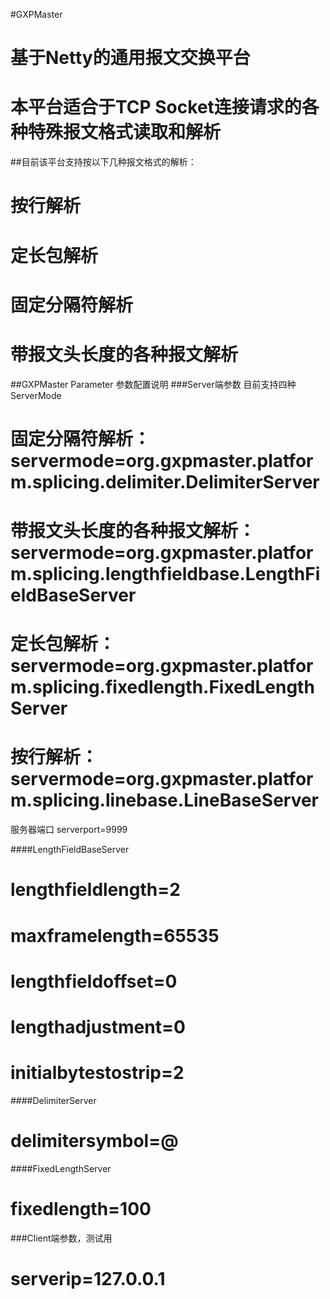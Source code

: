 #GXPMaster
# 基于Netty的通用报文交换平台
# 本平台适合于TCP Socket连接请求的各种特殊报文格式读取和解析

##目前该平台支持按以下几种报文格式的解析：
# 按行解析
# 定长包解析
# 固定分隔符解析
# 带报文头长度的各种报文解析

##GXPMaster Parameter 参数配置说明
###Server端参数
目前支持四种ServerMode
# 固定分隔符解析：servermode=org.gxpmaster.platform.splicing.delimiter.DelimiterServer
# 带报文头长度的各种报文解析：servermode=org.gxpmaster.platform.splicing.lengthfieldbase.LengthFieldBaseServer
# 定长包解析：servermode=org.gxpmaster.platform.splicing.fixedlength.FixedLengthServer
# 按行解析：servermode=org.gxpmaster.platform.splicing.linebase.LineBaseServer

服务器端口
serverport=9999

####LengthFieldBaseServer
# lengthfieldlength=2
# maxframelength=65535
# lengthfieldoffset=0
# lengthadjustment=0
# initialbytestostrip=2

####DelimiterServer
# delimitersymbol=@

####FixedLengthServer
# fixedlength=100

###Client端参数，测试用
# serverip=127.0.0.1
